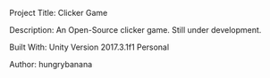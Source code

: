 Project Title:
Clicker Game

Description:
An Open-Source clicker game. Still under development.

Built With:
Unity Version 2017.3.1f1 Personal

Author:
hungrybanana
